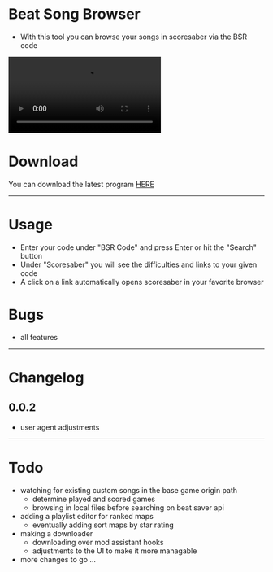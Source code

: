 # Beat Song Browser
+ With this tool you can browse your songs in scoresaber via the BSR code

![0.0.2](img/interface_0_0_2.mp4)

# Download
You can download the latest program [HERE](https://github.com/LicensedCrime/Beat-Song-Browser/releases/tag/0.0.2)

___

# Usage
+ Enter your code under "BSR Code" and press Enter or hit the "Search" button
+ Under "Scoresaber" you will see the difficulties and links to your given code
+ A click on a link automatically opens scoresaber in your favorite browser

# Bugs
+ all features

___

# Changelog

## 0.0.2
+ user agent adjustments

___

# Todo
+ watching for existing custom songs in the base game origin path
  + determine played and scored games
  + browsing in local files before searching on beat saver api
+ adding a playlist editor for ranked maps
  + eventually adding sort maps by star rating
+ making a downloader
  + downloading over mod assistant hooks
  + adjustments to the UI to make it more managable
+ more changes to go ...
